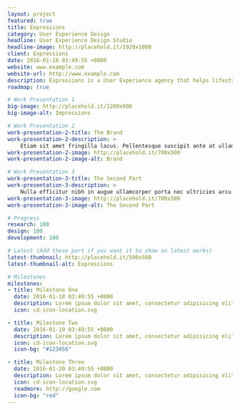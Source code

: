 ```yaml
---
layout: project
featured: true
title: Expressions
category: User Experience Design
headline: User Experience Design Studio
headline-image: http://placehold.it/1920x1000
client: Expressions
date: 2016-01-18 03:49:55 +0800
website: www.example.com
website-url: http://www.example.com
description: Expressions is a User Experience agency that helps lifestyle inspired companies engage consumers and communicate with users with best practice.
roadmap: true

# Work Presentation 1
big-image: http://placehold.it/1280x600
big-image-alt: Impressions

# Work Presentation 2
work-presentation-2-title: The Brand
work-presentation-2-description: >
    Etiam sit amet fringilla lacus. Pellentesque suscipit ante at ullamcorper pulvinar neque porttitor.
work-presentation-2-image: http://placehold.it/700x500
work-presentation-2-image-alt: Brand

# Work Presentation 3
work-presentation-3-title: The Second Part
work-presentation-3-description: >
    Nulla efficitur nibh in augue ullamcorper porta nec ultricies arcu.
work-presentation-3-image: http://placehold.it/700x500
work-presentation-3-image-alt: The Second Part

# Progress
research: 100
design: 100
development: 100

# Latest (Add these part if you want it to show on latest works)
latest-thumbnail: http://placehold.it/500x500
latest-thumbnail-alt: Expressions

# Milestones
milestones:
- title: Milestone One
  date: 2016-01-18 03:49:55 +0800
  description: Lorem ipsum dolor sit amet, consectetur adipisicing elit. Iusto, optio, dolorum provident rerum aut hic quasi placeat iure tempora laudantium ipsa ad debitis unde? Iste voluptatibus minus veritatis qui ut.
  icon: cd-icon-location.svg

- title: Milestone Two
  date: 2016-01-19 03:49:55 +0800
  description: Lorem ipsum dolor sit amet, consectetur adipisicing elit. Iusto, optio, dolorum provident rerum aut hic quasi placeat iure tempora laudantium ipsa ad debitis unde? Iste voluptatibus minus veritatis qui ut.
  icon: cd-icon-location.svg
  icon-bg: "#123456"

- title: Milestone Three
  date: 2016-01-20 03:49:55 +0800
  description: Lorem ipsum dolor sit amet, consectetur adipisicing elit. Iusto, optio, dolorum provident rerum aut hic quasi placeat iure tempora laudantium ipsa ad debitis unde? Iste voluptatibus minus veritatis qui ut.
  icon: cd-icon-location.svg
  readmore: http://google.com
  icon-bg: "red"
---
```

